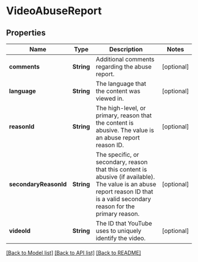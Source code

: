# VideoAbuseReport

## Properties
Name | Type | Description | Notes
------------ | ------------- | ------------- | -------------
**comments** | **String** | Additional comments regarding the abuse report. | [optional] 
**language** | **String** | The language that the content was viewed in. | [optional] 
**reasonId** | **String** | The high-level, or primary, reason that the content is abusive. The value is an abuse report reason ID. | [optional] 
**secondaryReasonId** | **String** | The specific, or secondary, reason that this content is abusive (if available). The value is an abuse report reason ID that is a valid secondary reason for the primary reason. | [optional] 
**videoId** | **String** | The ID that YouTube uses to uniquely identify the video. | [optional] 

[[Back to Model list]](../README.md#documentation-for-models) [[Back to API list]](../README.md#documentation-for-api-endpoints) [[Back to README]](../README.md)


